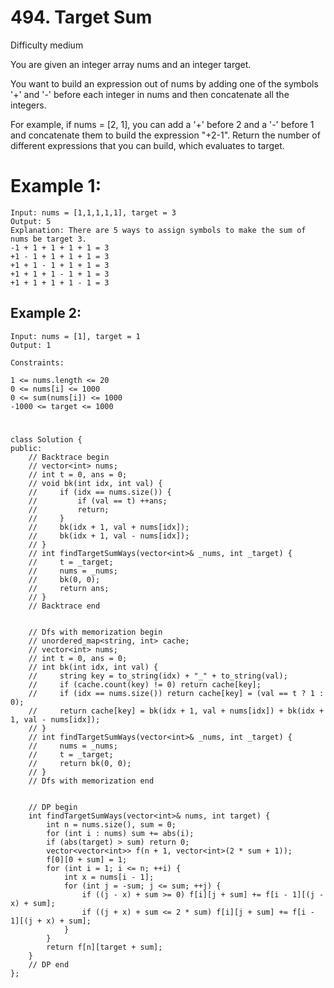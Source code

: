 # 494. Target Sum
Difficulty medium

You are given an integer array nums and an integer target.

You want to build an expression out of nums by adding one of the symbols '+' and '-' before each integer in nums and then concatenate all the integers.

For example, if nums = [2, 1], you can add a '+' before 2 and a '-' before 1 and concatenate them to build the expression "+2-1".
Return the number of different expressions that you can build, which evaluates to target.


# Example 1:
```
Input: nums = [1,1,1,1,1], target = 3
Output: 5
Explanation: There are 5 ways to assign symbols to make the sum of nums be target 3.
-1 + 1 + 1 + 1 + 1 = 3
+1 - 1 + 1 + 1 + 1 = 3
+1 + 1 - 1 + 1 + 1 = 3
+1 + 1 + 1 - 1 + 1 = 3
+1 + 1 + 1 + 1 - 1 = 3
```


## Example 2:
```
Input: nums = [1], target = 1
Output: 1
```


```
Constraints:

1 <= nums.length <= 20
0 <= nums[i] <= 1000
0 <= sum(nums[i]) <= 1000
-1000 <= target <= 1000
```


#
```
class Solution {
public:
    // Backtrace begin
    // vector<int> nums;
    // int t = 0, ans = 0;
    // void bk(int idx, int val) {
    //     if (idx == nums.size()) {
    //         if (val == t) ++ans;
    //         return;
    //     }
    //     bk(idx + 1, val + nums[idx]);
    //     bk(idx + 1, val - nums[idx]);
    // }
    // int findTargetSumWays(vector<int>& _nums, int _target) {
    //     t = _target;
    //     nums = _nums;
    //     bk(0, 0);
    //     return ans;
    // }
    // Backtrace end


    // Dfs with memorization begin
    // unordered_map<string, int> cache;
    // vector<int> nums;
    // int t = 0, ans = 0;
    // int bk(int idx, int val) {
    //     string key = to_string(idx) + "_" + to_string(val);
    //     if (cache.count(key) != 0) return cache[key];
    //     if (idx == nums.size()) return cache[key] = (val == t ? 1 : 0);
    //     return cache[key] = bk(idx + 1, val + nums[idx]) + bk(idx + 1, val - nums[idx]);
    // }
    // int findTargetSumWays(vector<int>& _nums, int _target) {
    //     nums = _nums;
    //     t = _target;
    //     return bk(0, 0);
    // }
    // Dfs with memorization end


    // DP begin
    int findTargetSumWays(vector<int>& nums, int target) {
        int n = nums.size(), sum = 0;
        for (int i : nums) sum += abs(i);
        if (abs(target) > sum) return 0;
        vector<vector<int>> f(n + 1, vector<int>(2 * sum + 1));
        f[0][0 + sum] = 1;
        for (int i = 1; i <= n; ++i) {
            int x = nums[i - 1];
            for (int j = -sum; j <= sum; ++j) {
                if ((j - x) + sum >= 0) f[i][j + sum] += f[i - 1][(j - x) + sum];
                if ((j + x) + sum <= 2 * sum) f[i][j + sum] += f[i - 1][(j + x) + sum];
            }
        }
        return f[n][target + sum];
    }
    // DP end
};
```